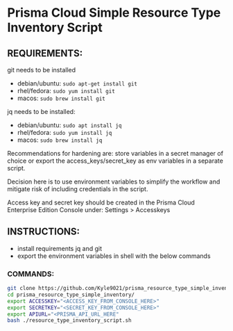 # Prisma Cloud Simple Resource Type Inventory Script

## REQUIREMENTS:

git needs to be installed

* debian/ubuntu: `sudo apt-get install git`
* rhel/fedora: `sudo yum install git`
* macos: `sudo brew install git`

jq needs to be installed: 

* debian/ubuntu: `sudo apt install jq`
* rhel/fedora: `sudo yum install jq`
* macos: `sudo brew install jq`

Recommendations for hardening are: store variables in a secret manager of choice or export the access_keys/secret_key as env variables in a separate script. 

Decision here is to use environment variables to simplify the workflow and mitigate risk of including credentials in the script.

Access key and secret key should be created in the Prisma Cloud Enterprise Edition Console under: Settings > Accesskeys

## INSTRUCTIONS:

* install requirements jq and git
* export the environment variables in shell with the below commands

### COMMANDS:

```bash
git clone https://github.com/Kyle9021/prisma_resource_type_simple_inventory
cd prisma_resource_type_simple_inventory/
export ACCESSKEY="<ACCESS_KEY_FROM_CONSOLE_HERE>"
export SECRETKEY="<SECRET_KEY_FROM_CONSOLE_HERE>"
export APIURL="<PRISMA_API_URL_HERE"
bash ./resource_type_inventory_script.sh
```
